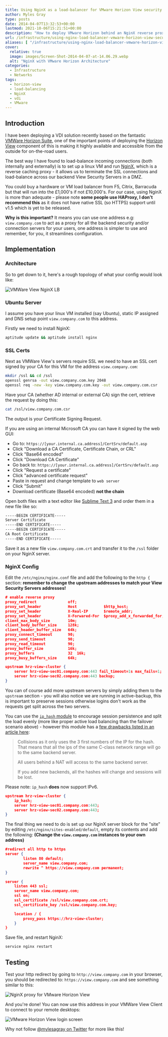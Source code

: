 ```yaml
---
title: Using NginX as a load-balancer for VMware Horizon View security servers
author: Myles Gray
type: posts
date: 2014-04-07T13:32:53+00:00
lastmod: 2021-10-06T15:21:51+00:00
description: "How to deploy VMware Horizon behind an NginX reverse proxy"
url: /infrastructure/using-nginx-load-balancer-vmware-horizon-view-security-servers
aliases: [ "/infrastructure/using-nginx-load-balancer-vmware-horizon-view-security-servers/amp" ]
cover:
  relative: true
  image: images/Screen-Shot-2014-04-07-at-14.06.29.webp
  alt: "NginX with VMware Horizon Architecture"
categories:
  - Infrastructure
  - Networks
tags:
  - horizon-view
  - load-balancing
  - NginX
  - vdi
  - VMware
---
```


## Introduction

I have been deploying a VDI solution recently based on the fantastic [VMWare Horizon Suite][1], one of the important points of deploying the [Horizon View][2] component of this is making it highly available and accessible from the outside for on-the-road users.

The best way I have found to load-balance incoming connections (both internally and externally) is to set up a linux VM and run [NginX][3], which is a reverse caching proxy - it allows us to terminate the SSL connections and load-balance across our backend View Security Servers in a DMZ.

You could buy a hardware or VM load balancer from F5, Citrix, Barracuda but that will run into the £1,000's if not £10,000's. For our case, using NginX is more than adequate - please note **some people use HAProxy, I don't recommend this** as it does not have native SSL (so HTTPS) support until v1.5 which is yet to be released.

**Why is this important?** It means you can use one address e.g: `view.company.com` to act as a proxy for all the backend security and/or connection servers for your users, one address is simpler to use and remember, for you, it streamlines configuration.

## Implementation

### Architecture

So to get down to it, here's a rough topology of what your config would look like:

![VMWare View NginX LB][4]

### Ubuntu Server

I assume you have your linux VM installed (say Ubuntu), static IP assigned and DNS setup point `view.company.com` to this address.

Firstly we need to install NginX:

```sh
aptitude update && aptitude install nginx
```

### SSL Certs

Next as VMWare View's servers require SSL we need to have an SSL cert signed by your CA for this VM for the address `view.company.com`:

```sh
mkdir /ssl && cd /ssl
openssl genrsa -out view.company.com.key 2048
openssl req -new -key view.company.com.key -out view.company.com.csr
```

Have your CA (whether AD internal or external CA) sign the cert, retrieve the request by doing this:

```sh
cat /ssl/view.company.com.csr
```

The output is your Certificate Signing Request.

If you are using an internal Microsoft CA you can have it signed by the web GUI:

* Go to: `https://[your.internal.ca.address]/CertSrv/default.asp`
* Click "Download a CA Certificate, Certificate Chain, or CRL"
* Click "Base64 encoded"
* Click "Download CA Certificate"
* Go back to: `https://[your.internal.ca.address]/CertSrv/default.asp`
* Click "Request a certificate"
* Click "advanced certificate request"
* Paste in request and change template to `web server`
* Click "Submit"
* Download certificate (Base64 encoded) **not the chain**

Open both files with a text editor like [Sublime Text 3][5] and order them in a new file like so:

```sh
-----BEGIN CERTIFICATE-----
Server Certificate
-----END CERTIFICATE-----
-----BEGIN CERTIFICATE-----
CA Root Certificate
-----END CERTIFICATE-----
```

Save it as a new file `view.company.com.crt` and transfer it to the `/ssl` folder on your NginX server.

### NginX Config

Edit the `/etc/nginx/nginx.conf` file and add the following to the `http {` section: **remember to change the upstream addresses to match your View Security Servers addresses!**

```json
# enable reverse proxy
proxy_redirect              off;
proxy_set_header            Host            $http_host;
proxy_set_header            X-Real-IP       $remote_addr;
proxy_set_header            X-Forwared-For  $proxy_add_x_forwarded_for;
client_max_body_size        10m;
client_body_buffer_size     128k;
client_header_buffer_size   64k;
proxy_connect_timeout       90;
proxy_send_timeout          90;
proxy_read_timeout          90;
proxy_buffer_size           16k;
proxy_buffers               32  16k;
proxy_busy_buffers_size     64k;

upstream hrz-view-cluster {
    server hrz-view-sec01.company.com:443 fail_timeout=1s max_fails=1;
    server hrz-view-sec02.company.com:443 backup;
}
```

You can of course add more upstream servers by simply adding them to the `upstream` section - you will also notice we are running in active-backup, this is important to preserve sessions otherwise logins don't work as the requests get split across the two servers.

You can use the [`ip_hash` module][6] to encourage session persistence and split the load evenly (more like proper active load balancing than the failover scenario above) - however this module has a [few drawbacks listed in an article here][7]:

> Collisions as it only uses the 3 first numbers of the IP for the hash. That means that all the ips of the same C-class network range will go to the same backend server.
>
> All users behind a NAT will access to the same backend server.
>
> If you add new backends, all the hashes will change and sessions will be lost.

Please note: `ip_hash` **does** now support IPv6.

```json
upstream hrz-view-cluster {
    ip_hash;
    server hrz-view-sec01.company.com:443;
    server hrz-view-sec02.company.com:443;
}
```

The final thing we need to do is set up our NginX server block for the "site" by editing `/etc/nginx/sites-enabled/default`, empty its contents and add the following: **(Change the `view.company.com` instances to your own address)**

```json
#redirect all http to https
server {
        listen 80 default;
        server_name view.company.com;
        rewrite ^ https://view.company.com permanent;
}

server {
    listen 443 ssl;
    server_name view.company.com;
    ssl on;
    ssl_certificate /ssl/view.company.com.crt;
    ssl_certificate_key /ssl/view.company.com.key;

    location / {
        proxy_pass https://hrz-view-cluster;
    }
}
```

Save file, and restart NginX:

```sh
service nginx restart
```

## Testing

Test your http redirect by going to `http://view.company.com` in your browser, you should be redirected to: `https://view.company.com` and see something similar to this:

![NginX proxy for VMware Horizon View][8]

And you're done! You can now use this address in your VMWare View Client to connect to your remote desktops:

![VMware Horizon View login screen][9]

Why not follow [@mylesagray on Twitter][10] for more like this!

 [1]: http://www.vmware.com/uk/products/horizon-suite
 [2]: http://www.vmware.com/uk/products/horizon-view
 [3]: http://nginx.org/
 [4]: images/VMWare-Horizon-View-Nginx-LB.png
 [5]: http://www.sublimetext.com/3
 [6]: http://wiki.nginx.org/HttpUpstreamModule#ip_hash
 [7]: http://dgtool.blogspot.co.uk/2013/02/nginx-as-sticky-balancer-for-ha-using.html
 [8]: images/Screen-Shot-2014-04-07-at-14.06.29.png
 [9]: images/Screen-Shot-2014-04-07-at-14.37.50.png
 [10]: https://twitter.com/mylesagray
